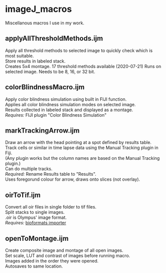# imageJ_macros
Miscellanous macros I use in my work.  

## applyAllThresholdMethods.ijm
Apply all threshold methods to selected image to quickly check which is most suitable.  
Store results in labeled stack.  
Creates 5x4 montage. 17 threshold methods available (2020-07-21) 
Runs on selected image. Needs to be 8, 16, or 32 bit.  



## colorBlindnessMacro.ijm
Apply color blindness simulation using built in FIJI function.  
Applies all color blindness simulation modes on selected image.  
Results collected in labeled stack and displayed as a montage.  
*Requires:* FIJI plugin "Color Blindness Simulation"  

## markTrackingArrow.ijm
Draw an arrow with the head pointing at a spot defined by results table.
Track cells or similar in time lapse data using the Manual Tracking plugin in Fiji.  
(Any plugin works but the column names are based on the Manual Tracking plugin.)  
Can do multiple tracks.  
*Required:* Rename Results table to "Results".  
Uses foregorund colour for arrow, draws onto slices (not overlay).

## oirToTif.ijm
Convert all oir files in single folder to tif files.  
Split stacks  to single images.  
.oir is Olympus' image format.  
*Requires:* [bioformats importer](https://www.openmicroscopy.org/bio-formats/downloads)

## openToMontage.ijm
Create composite image and montage of all open images.  
Set scale, LUT and contrast of images before running macro.  
Images added in the order they were opened.  
Autosaves to same location.  